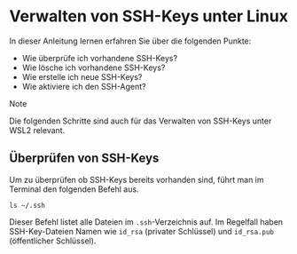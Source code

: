 # Verwalten von SSH-Keys unter Linux

In dieser Anleitung lernen erfahren Sie über die folgenden Punkte:
- Wie überprüfe ich vorhandene SSH-Keys?
- Wie lösche ich vorhandene SSH-Keys?
- Wie erstelle ich neue SSH-Keys?
- Wie aktiviere ich den SSH-Agent?

> [!NOTE]
> Die folgenden Schritte sind auch für das Verwalten von SSH-Keys unter WSL2 relevant.

## Überprüfen von SSH-Keys

Um zu überprüfen ob SSH-Keys bereits vorhanden sind, führt man im Terminal den folgenden Befehl aus.

```CLI
ls ~/.ssh
```

Dieser Befehl listet alle Dateien im `.ssh`-Verzeichnis auf. Im Regelfall haben SSH-Key-Dateien Namen wie `id_rsa` (privater Schlüssel)
und `id_rsa.pub` (öffentlicher Schlüssel).

